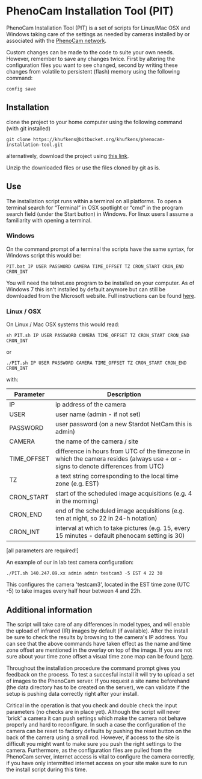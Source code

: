 # PhenoCam Installation Tool (PIT)

PhenoCam Installation Tool (PIT) is a set of scripts for Linux/Mac OSX and Windows taking care of the settings as needed by cameras installed by or associated with the [PhenoCam network](http://phenocam.sr.unh.edu).

Custom changes can be made to the code to suite your own needs. However, remember to save any changes twice. First by altering the configuration files you want to see changed, second by writing these changes from volatile to persistent (flash) memory using the following command:

	config save

## Installation

clone the project to your home computer using the following command (with git installed)

	git clone https://khufkens@bitbucket.org/khufkens/phenocam-installation-tool.git

alternatively, download the project using [this link](https://bitbucket.org/khufkens/phenocam-installation-tool/get/master.zip).

Unzip the downloaded files or use the files cloned by git as is.

## Use

The installation script runs within a terminal on all platforms. To open a terminal search for “Terminal” in OSX spotlight or “cmd” in the program search field (under the Start button) in Windows. For linux users I assume a familiarity with opening a terminal.

### Windows
On the command prompt of a terminal the scripts have the same syntax, for Windows script this would be:

	PIT.bat IP USER PASSWORD CAMERA TIME_OFFSET TZ CRON_START CRON_END CRON_INT

You will need the telnet.exe program to be installed on your computer. As of Windows 7 this isn't installed by default anymore but can still be downloaded from the Microsoft website. Full instructions can be found [here](http://technet.microsoft.com/en-us/library/cc771275%28v=ws.10%29.aspx).

### Linux / OSX
On Linux / Mac OSX systems this would read:

	sh PIT.sh IP USER PASSWORD CAMERA TIME_OFFSET TZ CRON_START CRON_END CRON_INT
or

	./PIT.sh IP USER PASSWORD CAMERA TIME_OFFSET TZ CRON_START CRON_END CRON_INT

with:

Parameter     | Description                    	
------------- | ------------------------------ 	
IP	      | ip address of the camera 		
USER	      | user name (admin - if not set) 	
PASSWORD      | user password (on a new Stardot NetCam this is admin) 
CAMERA        | the name of the camera / site
TIME_OFFSET   | difference in hours from UTC of the timezone in which the camera resides (always use + or - signs to denote differences from UTC)
TZ            | a text string corresponding to the local time zone (e.g. EST)
CRON_START    | start of the scheduled image acquisitions (e.g. 4 in the morning)
CRON_END      | end of the scheduled image acquisitions (e.g. ten at night, so 22 in 24-h notation)
CRON_INT      | interval at which to take pictures (e.g. 15, every 15 minutes - default phenocam setting is 30)
[all parameters are required!]

An example of our in lab test camera configuration:

	./PIT.sh 140.247.89.xx admin admin testcam3 -5 EST 4 22 30

This configures the camera 'testcam3', located in the EST time zone (UTC -5) to take images every half hour between 4 and 22h.

## Additional information

The script will take care of any differences in model types, and will enable the upload of infrared (IR) images by default (if available). After the install be sure to check the results by browsing to the camera's IP address. You can see that the above commands have taken effect as the name and time zone offset are mentioned in the overlay on top of the image. If you are not sure about your time zone offset a visual time zone map can be found [here](http://www.timeanddate.com/time/map/).

Throughout the installation procedure the command prompt gives you feedback on the process. To test a succesful install it will try to upload a set of images to the PhenoCam server. If you request a site name beforehand (the data directory has to be created on the server), we can validate if the setup is pushing data correctly right after your install.

Critical in the operation is that you check and double check the input parameters (no checks are in place yet). Although the script will never 'brick' a camera it can push settings which make the camera not behave properly and hard to reconfigure. In such a case the configuration of the camera can be reset to factory defaults by pushing the reset button on the back of the camera using a small rod. However, if access to the site is difficult you might want to make sure you push the right settings to the camera. Furthermore, as the configuration files are pulled from the PhenoCam server, internet access is vital to configure the camera correctly, if you have only intermitted internet access on your site make sure to run the install script during this time.